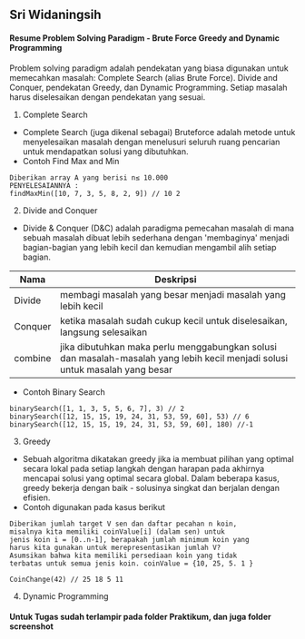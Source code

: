 ## Sri Widaningsih


#### Resume Problem Solving Paradigm - Brute Force Greedy and Dynamic Programming
Problem solving paradigm adalah pendekatan yang biasa digunakan untuk memecahkan masalah: Complete Search (alias Brute Force). Divide and Conquer, pendekatan Greedy, dan Dynamic Programming. Setiap masalah harus diselesaikan dengan pendekatan yang sesuai.
1. Complete Search
- Complete Search (juga dikenal sebagai) Bruteforce adalah metode untuk menyelesaikan masalah dengan menelusuri seluruh ruang pencarian untuk mendapatkan solusi yang dibutuhkan.
- Contoh Find Max and Min

``` 
Diberikan array A yang berisi n≤ 10.000
PENYELESAIANNYA :
findMaxMin([10, 7, 3, 5, 8, 2, 9]) // 10 2
```


2. Divide and Conquer
- Divide & Conquer (D&C) adalah paradigma pemecahan masalah di mana sebuah masalah dibuat lebih sederhana dengan 'membaginya' menjadi bagian-bagian yang lebih kecil dan kemudian mengambil alih setiap bagian.

| Nama | Deskripsi |
| ------ | ----------- |
| Divide   | membagi masalah yang besar menjadi masalah yang lebih kecil |
| Conquer | ketika masalah sudah cukup kecil untuk diselesaikan, langsung selesaikan |
| combine    | jika dibutuhkan maka perlu menggabungkan solusi dan masalah-masalah yang lebih kecil menjadi solusi untuk masalah yang besar |

- Contoh Binary Search


``` 
binarySearch([1, 1, 3, 5, 5, 6, 7], 3) // 2 
binarySearch([12, 15, 15, 19, 24, 31, 53, 59, 60], 53) // 6 
binarySearch([12, 15, 15, 19, 24, 31, 53, 59, 60], 180) //-1
```

3. Greedy
- Sebuah algoritma dikatakan greedy jika ia membuat pilihan yang optimal secara lokal pada setiap langkah dengan harapan pada akhirnya mencapai solusi yang optimal secara global. Dalam beberapa kasus, greedy bekerja dengan baik - solusinya singkat dan berjalan dengan efisien.
- Contoh digunakan pada kasus berikut

``` 
Diberikan jumlah target V sen dan daftar pecahan n koin,
misalnya kita memiliki coinValue[i] (dalam sen) untuk
jenis koin i = [0..n-1], berapakah jumlah minimum koin yang
harus kita gunakan untuk merepresentasikan jumlah V?
Asumsikan bahwa kita memiliki persediaan koin yang tidak
terbatas untuk semua jenis koin. coinValue = {10, 25, 5. 1 }
```
```
CoinChange(42) // 25 18 5 11
```
4. Dynamic Programming

#### Untuk Tugas sudah terlampir pada folder Praktikum, dan juga folder screenshot